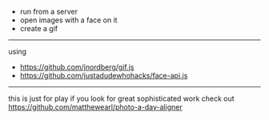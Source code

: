 * run from a server
* open images with a face on it
* create a gif

---
using
* https://github.com/jnordberg/gif.js
* https://github.com/justadudewhohacks/face-api.js

---
this is just for play if you look for great sophisticated work check out https://github.com/matthewearl/photo-a-day-aligner
